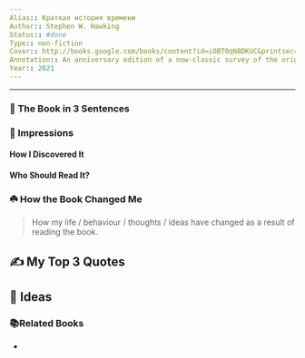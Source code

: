 ```yaml
---
Alias:: Краткая история времени
Author:: Stephen W. Hawking
Status:: #done 
Type:: non-fiction
Cover:: http://books.google.com/books/content?id=iOBT0qN8DKUC&printsec=frontcover&img=1&zoom=1&source=gbs_api
Annotation:: An anniversary edition of a now-classic survey of the origin and nature of the universe features a new introduction by the author and a new chapter on the possibility of time travel and "wormholes" in space
Year:: 2021
---
```


---

### 🚀 The Book in 3 Sentences

### 🎨 Impressions

#### How I Discovered It

#### Who Should Read It?

### ☘️ How the Book Changed Me

> How my life / behaviour / thoughts / ideas have changed as a result of reading the book.

## ✍️ My Top 3 Quotes

## 📒 Ideas

### 📚Related Books
-